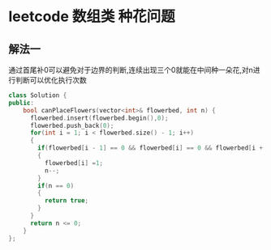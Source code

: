 # leetcode 数组类 种花问题

## 解法一

通过首尾补0可以避免对于边界的判断,连续出现三个0就能在中间种一朵花,对n进行判断可以优化执行次数

```c++
class Solution {
public:
    bool canPlaceFlowers(vector<int>& flowerbed, int n) {
      flowerbed.insert(flowerbed.begin(),0);
      flowerbed.push_back(0);
      for(int i = 1; i < flowerbed.size() - 1; i++)
      {
        if(flowerbed[i - 1] == 0 && flowerbed[i] == 0 && flowerbed[i + 1] == 0)
        {
          flowerbed[i] =1;
          n--;
        }
        if(n == 0)
        {
          return true;
        }
      }
      return n <= 0;
    }
};
```
